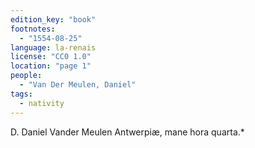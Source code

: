 ```yaml
---
edition_key: "book"
footnotes:
  - "1554-08-25"
language: la-renais
license: "CC0 1.0"
location: "page 1"
people:
  - "Van Der Meulen, Daniel"
tags:
  - nativity
---
```

D. Daniel Vander Meulen
Antwerpiæ, mane hora quarta.*
